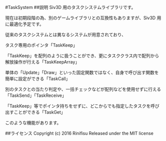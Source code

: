 #TaskSystem
##説明
Siv3D 用のタスクシステムライブラリです。

現在は初期段階の為、別のゲームライブラリとの互換性もありますが、Siv3D 用に最適化予定です。

従来のタスクシステムとは異なるシステムが用意されており、


タスク専用のポインタ「TaskKeep」

「TaskKeep」を配列のように扱うことができ、更にタスククラス内で配列から解放操作が行える「TaskKeepArray」

単体の「Update」「Draw」といった固定関数ではなく、自身で呼び出す関数を簡単に設定ができる「TaskCall」

別のタスクとの当たり判定や、一括チェックなどが配列などを使用せずに行える「TaskSend」「TaskReceive」

「TaskKeep」等でポインタ持ちをせずに、どこからでも指定したタスクを呼び出すことができる「TaskGet」


このような機能があります。

##ライセンス
Copyright (c) 2016 Rinifisu
Released under the MIT license
